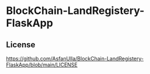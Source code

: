 # BlockChain-LandRegistery-FlaskApp

## License
https://github.com/AsfanUlla/BlockChain-LandRegistery-FlaskApp/blob/main/LICENSE
